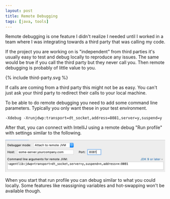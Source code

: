 ```yaml
---
layout: post
title: Remote Debugging
tags: [java, tools]
---
```


Remote debugging is one feature I didn't realize I needed
until I worked in a team where I was integrating towards
a third party that was calling my code. 

If the project you are working on is "independent" from third
parties it's usually easy to test and debug locally to
reproduce any issues. The same would be true if you call the third
party but they never call you. Then remote debugging is
probably of little value to you.

{% include third-party.svg %}

If calls are coming from a third party this might not be
as easy. You can't just ask your third party to redirect
their calls to your local machine.

To be able to do remote debugging you need to add some
command line parameters. Typically you only want these in
your test environment.

```
-Xdebug -Xrunjdwp:transport=dt_socket,address=8081,server=y,suspend=y
```

After that, you can connect with IntelliJ using a remote debug
"Run profile" with settings similar to the following. 

![Run profile](/images/remote-debug-idea.jpg "Idea run profile")

When you start that run profile you can debug similar to what you
could locally. Some features like reassigning variables and hot-swapping
won't be available though.
